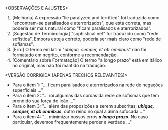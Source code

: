 <OBSERVAÇÕES E AJUSTES>
1. [Melhoria] A expressão "lie paralyzed and terrified" foi traduzida como "encontram-se paralisados e aterrorizados", que está correta, mas poderia ser mais natural como "ficam paralisados e aterrorizados".
2. [Sugestão de Terminologia] "sophistical net" foi traduzido como "rede sofística". Embora esteja correto, poderia ser mais claro como "rede de sofismas".
3. [Erro] O termo em latim "_ubique, semper, et ab omnibus_" não foi formatado em negrito, conforme a recomendação.
4. [Comentário sobre Formatação] O termo "a longo prazo" está em itálico no original, mas não foi mantido na tradução.

<VERSÃO CORRIGIDA (APENAS TRECHOS RELEVANTES)>
- Para o item 1: "... ficam paralisados e aterrorizados na rede de negações superficiais ..."
- Para o item 2: "... roí algumas das cordas da rede de sofismas que tem prendido sua força de leão ..."
- Para o item 3: "... além das proposições a serem subscritas, **_ubique, semper, et ab omnibus_**, outro reino no qual a alma sufocada ..."
- Para o item 4: "... minimizar nossos erros **_a longo prazo_**. No caso particular, devemos frequentemente perder a verdade ..."